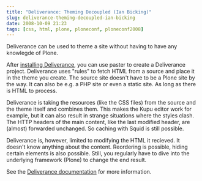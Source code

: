 ```yaml
---
title: "Deliverance: Theming Decoupled (Ian Bicking)"
slug: deliverance-theming-decoupled-ian-bicking
date: 2008-10-09 21:23
tags: [css, html, plone, ploneconf, ploneconf2008]
---
```


Deliverance can be used to theme a site without having to have any
knowlegde of Plone.

After
[installing Deliverance](http://pythonhosted.org/Deliverance/quickstart.html),
you can use paster to create a Deliverance project. Deliverance uses
"rules" to fetch HTML from a source and place it in the theme you
create. The source site doesn't have to be a Plone site by the way. It
can also be e.g. a PHP site or even a static site. As long as there is
HTML to process.

Deliverance is taking the resources (like the CSS files) from the
source and the theme itself and combines them. This makes the Kupu
editor work for example, but it can also result in strange situations
where the styles clash. The HTTP headers of the main content, like the
last modified header, are (almost) forwarded unchanged. So caching
with Squid is still possible.

Deliverance is, however, limited to modifying the HTML it recieved. It
doesn't know anything about the content. Reordering is possible,
hiding certain elements is also possible. Still, you regularly have to
dive into the underlying framework (Plone) to change the end result.

See the [Deliverance documentation](http://pythonhosted.org/Deliverance/)
for more information.
